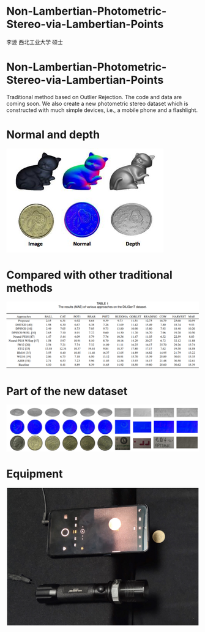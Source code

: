 # Non-Lambertian-Photometric-Stereo-via-Lambertian-Points
李逊 西北工业大学 硕士
# Non-Lambertian-Photometric-Stereo-via-Lambertian-Points
Traditional method based on Outlier Rejection. The code and data are coming soon.
We also create a new photometric stereo dataset which is constructed with much simple devices, i.e., a mobile phone and a flashlight. 
# Normal and depth
![image](normal_depth.jpg)
# Compared with other traditional methods
![image](result1.png)
# Part of the new dataset
![image](newdataset.png)
# Equipment
![image](create.png)
